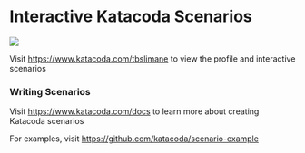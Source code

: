 # Interactive Katacoda Scenarios

[![](http://shields.katacoda.com/katacoda/tbslimane/count.svg)](https://www.katacoda.com/tbslimane "Get your profile on Katacoda.com")

Visit https://www.katacoda.com/tbslimane to view the profile and interactive scenarios

### Writing Scenarios
Visit https://www.katacoda.com/docs to learn more about creating Katacoda scenarios

For examples, visit https://github.com/katacoda/scenario-example
